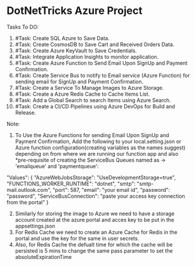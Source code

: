 # DotNetTricks Azure Project

Tasks To DO:
1. #Task: Create SQL Azure to Save Data.
2. #Task: Create CosmosDB to Save Cart and Received Orders Data.
3. #Task: Create Azure KeyVault to Save Credentials.
4. #Task: Integrate Application Insights to monitor application.
6. #Task: Create Azure Function to Send Email Upon SignUp and Payment Confirmation.
7. #Task: Create Service Bus to notify to Email service (Azure Function) for sending email for SignUp and Payment Confirmation.
8. #Task: Create a Service To Manage Images to Azure Storage.
9. #Task: Create a Azure Redis Cache to Cache Items List.
10. #Task: Add a Global Search to search Items using Azure Search.
11. #Task: Create a CI/CD Pipelines using Azure DevOps for Build and Release.


Note: 
1. To Use the Azure Functions for sending Email Upon SignUp and Payment Confirmation, Add the following to your local.setting.json or Azure function configuration(creating variables as the names suggest) depending on from where we are running our function app and also *pre-requisite of creating the ServiceBus Queues named as -> 'emailqueue' and 'paymentqueue':

"Values": {
    "AzureWebJobsStorage": "UseDevelopmentStorage=true",
    "FUNCTIONS_WORKER_RUNTIME": "dotnet",
    "smtp": "smtp-mail.outlook.com",
    "port": 587,
    "email": "your email id",
    "password": "password",
    "ServiceBusConnection": "paste your access key connection from the portal"
  }
  
  2. Similarly for storing the image to Azure we need to have a storage account created at the azure portal and acces key to be put in the appsettings.json
  3. For Redis Cache we need to create an Azure Cache for Redis in the portal and use the key for the same in user secrets.
  4. Also, for Redis Cache the defualt time for which the cache will be persisted is 5 mins to change the same pass parameter to set the absoluteExpirationTime
